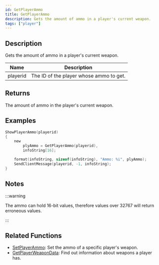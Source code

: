 ```yaml
---
id: GetPlayerAmmo
title: GetPlayerAmmo
description: Gets the amount of ammo in a player's current weapon.
tags: ["player"]
---
```


## Description

Gets the amount of ammo in a player's current weapon.

| Name     | Description                             |
| -------- | --------------------------------------- |
| playerid | The ID of the player whose ammo to get. |

## Returns

The amount of ammo in the player's current weapon.

## Examples

```c
ShowPlayerAmmo(playerid)
{
    new
        plyAmmo = GetPlayerAmmo(playerid),
        infoString[16];

    format(infoString, sizeof(infoString), "Ammo: %i", plyAmmo);
    SendClientMessage(playerid, -1, infoString);
}
```

## Notes

:::warning

The ammo can hold 16-bit values, therefore values over 32767 will return erroneous values.

:::

## Related Functions

- [SetPlayerAmmo](SetPlayerAmmo): Set the ammo of a specific player's weapon.
- [GetPlayerWeaponData](GetPlayerWeaponData): Find out information about weapons a player has.
